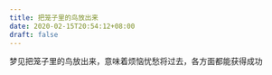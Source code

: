 ```yaml
---
title: 把笼子里的鸟放出来
date: 2020-02-15T20:54:12+08:00
draft: false
---
```


梦见把笼子里的鸟放出来，意味着烦恼忧愁将过去，各方面都能获得成功